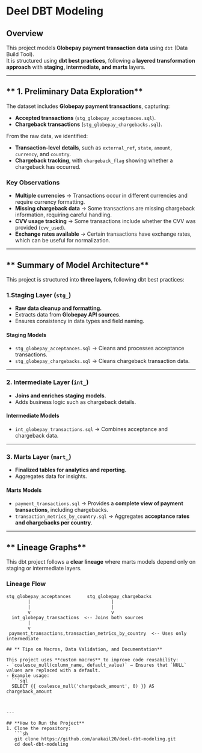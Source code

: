 # Deel DBT Modeling

## Overview
This project models **Globepay payment transaction data** using `dbt` (Data Build Tool).  
It is structured using **dbt best practices**, following a **layered transformation approach** with **staging, intermediate, and marts** layers.

---

## ** 1. Preliminary Data Exploration**
The dataset includes **Globepay payment transactions**, capturing:
- **Accepted transactions** (`stg_globepay_acceptances.sql`).
- **Chargeback transactions** (`stg_globepay_chargebacks.sql`).

From the raw data, we identified:
- **Transaction-level details**, such as `external_ref`, `state`, `amount`, `currency`, and `country`.
- **Chargeback tracking**, with `chargeback_flag` showing whether a chargeback has occurred.

### **Key Observations**
- **Multiple currencies** → Transactions occur in different currencies and require currency formatting.  
- **Missing chargeback data** → Some transactions are missing chargeback information, requiring careful handling.  
- **CVV usage tracking** → Some transactions include whether the CVV was provided (`cvv_used`).  
- **Exchange rates available** → Certain transactions have exchange rates, which can be useful for normalization.  

---

## ** Summary of Model Architecture**
This project is structured into **three layers**, following dbt best practices:

### **1️.Staging Layer (`stg_`)**
- **Raw data cleanup and formatting.**
- Extracts data from **Globepay API sources**.
- Ensures consistency in data types and field naming.

#### **Staging Models**
- `stg_globepay_acceptances.sql` → Cleans and processes acceptance transactions.
- `stg_globepay_chargebacks.sql` → Cleans chargeback transaction data.

---

### **2️. Intermediate Layer (`int_`)**
- **Joins and enriches staging models**.
- Adds business logic such as chargeback details.

#### **Intermediate Models**
- `int_globepay_transactions.sql` → Combines acceptance and chargeback data.

---

### **3️. Marts Layer (`mart_`)**
- **Finalized tables for analytics and reporting.**
- Aggregates data for insights.

#### **Marts Models**
- `payment_transactions.sql` → Provides a **complete view of payment transactions**, including chargebacks.
- `transaction_metrics_by_country.sql` → Aggregates **acceptance rates and chargebacks per country**.

---

## ** Lineage Graphs**
This dbt project follows a **clear lineage** where marts models depend only on staging or intermediate layers.

### **Lineage Flow**
```plaintext
stg_globepay_acceptances      stg_globepay_chargebacks
        |                              |
        |                              |
        v                              v
  int_globepay_transactions  <-- Joins both sources
        |
        v
 payment_transactions,transaction_metrics_by_country  <-- Uses only intermediate

## ** Tips on Macros, Data Validation, and Documentation**

This project uses **custom macros** to improve code reusability:
- `coalesce_null(column_name, default_value)` → Ensures that `NULL` values are replaced with a default.
- Example usage:
  ```sql
  SELECT {{ coalesce_null('chargeback_amount', 0) }} AS chargeback_amount



---

## **How to Run the Project**
1. Clone the repository:
   ```sh
   git clone https://github.com/anakail20/deel-dbt-modeling.git
   cd deel-dbt-modeling
   
